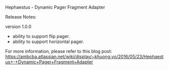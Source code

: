 Hephaestus - Dynamic Pager Fragment Adapter


Release Notes:

version 1.0.0
 - ability to support flip pager.
 - ability to support horizontal pager.

For more information, please refer to this blog post:
https://ambcba.atlassian.net/wiki/display/~khuong.vo/2016/05/23/Hephaestus+-+Dynamic+Pager+Fragment+Adapter
